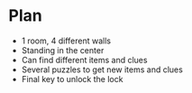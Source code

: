 # Plan
- 1 room, 4 different walls
- Standing in the center
- Can find different items and clues
- Several puzzles to get new items and clues
- Final key to unlock the lock 